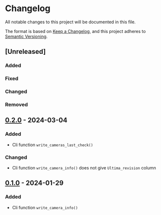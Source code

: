 # Changelog

All notable changes to this project will be documented in this file.

The format is based on [Keep a Changelog](https://keepachangelog.com/en/1.0.0/),
and this project adheres to [Semantic Versioning](https://semver.org/spec/v2.0.0.html).

## [Unreleased]

### Added

### Fixed

### Changed

### Removed

## [0.2.0] - 2024-03-04

### Added
- Cli function `write_cameras_last_check()`

### Changed
- Cli function `write_camera_info()` does not give `Ultima_revision` column

## [0.1.0] - 2024-01-29

### Added
- Cli function `write_camera_info()`

[0.2.0]: https://github.com/IslasGECI/clean_camera_data/compare/v0.1.0...v0.2.0
[0.1.0]: https://github.com/IslasGECI/clean_camera_data/compare/v0.1.0
